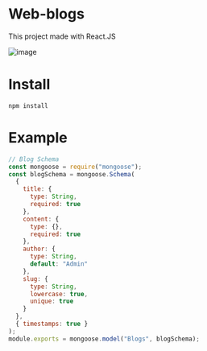 # Web-blogs

This project made with React.JS

![image](https://cdn.discordapp.com/attachments/925063485556150292/946109065598222356/unknown.png)

# Install
```
npm install
```

# Example

```js
// Blog Schema
const mongoose = require("mongoose");
const blogSchema = mongoose.Schema(
  {
    title: {
      type: String,
      required: true
    },
    content: {
      type: {},
      required: true
    },
    author: {
      type: String,
      default: "Admin"
    },
    slug: {
      type: String,
      lowercase: true,
      unique: true
    }
  },
  { timestamps: true }
);
module.exports = mongoose.model("Blogs", blogSchema);
```
